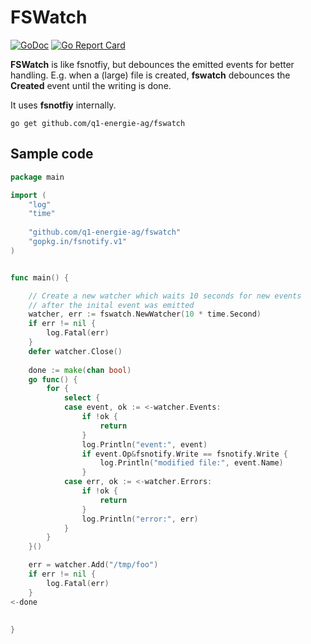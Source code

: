 # FSWatch
[![GoDoc](https://godoc.org/github.com/q1-energie-ag/fswatch?status.svg)](https://godoc.org/github.com/q1-energie-ag/fswatch) [![Go Report Card](https://goreportcard.com/badge/github.com/q1-energie-ag/fswatch)](https://goreportcard.com/report/github.com/q1-energie-ag/fswatch)


**FSWatch** is like fsnotfiy, but debounces the emitted events for better handling.
E.g. when a (large) file is created, **fswatch** debounces the **Created** event
until the writing is done.

It uses **fsnotfiy** internally.

```console
go get github.com/q1-energie-ag/fswatch
```


## Sample code

```go
package main

import (
 	"log"
	"time"
  
	"github.com/q1-energie-ag/fswatch"
	"gopkg.in/fsnotify.v1"
)


func main() {

	// Create a new watcher which waits 10 seconds for new events
	// after the inital event was emitted
	watcher, err := fswatch.NewWatcher(10 * time.Second)
	if err != nil {
		log.Fatal(err)
	}
	defer watcher.Close()
	
	done := make(chan bool)
	go func() {
		for {
			select {
			case event, ok := <-watcher.Events:
				if !ok {
					return
				}
				log.Println("event:", event)
				if event.Op&fsnotify.Write == fsnotify.Write {
					log.Println("modified file:", event.Name)
				}
			case err, ok := <-watcher.Errors:
				if !ok {
					return
				}
				log.Println("error:", err)
			}
		}
	}()

	err = watcher.Add("/tmp/foo")
	if err != nil {
		log.Fatal(err)
	}
<-done
	
	
}

```

